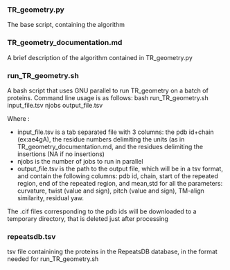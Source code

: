### TR_geometry.py
The base script, containing the algorithm


### TR_geometry_documentation.md
A brief description of the algorithm contained in TR_geometry.py

### run_TR_geometry.sh
A bash script that uses GNU parallel to run TR_geometry on a batch of proteins. Command line usage is as follows:
bash run_TR_geometry.sh input_file.tsv njobs output_file.tsv

Where :
- input_file.tsv is a tab separated file with 3 columns: the pdb id+chain (ex:ae4gA), the residue numbers delimiting the units (as in TR_geometry_documentation.md, and the residues delimiting the insertions (NA if no insertions)
- njobs is the number of jobs to run in parallel
- output_file.tsv is the path to the output file, which will be in a tsv format, and contain the following columns: pdb id, chain, start of the repeated region, end of the repeated region, and mean,std for all the parameters: curvature, twist (value and sign), pitch (value and sign), TM-align similarity, residual yaw.
  
The .cif files corresponding to the pdb ids will be downloaded to a temporary directory, that is deleted just after processing

### repeatsdb.tsv
tsv file containining the proteins in the RepeatsDB database, in the format needed for run_TR_geometry.sh
